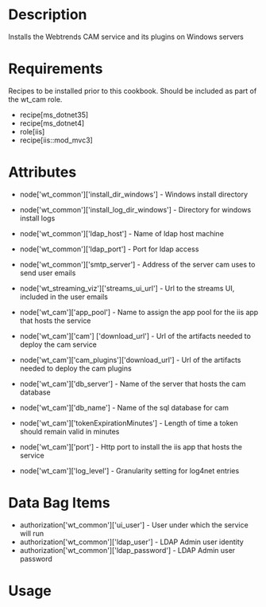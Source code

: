 Description
===========

Installs the Webtrends CAM service and its plugins on Windows servers
 

Requirements
============
Recipes to be installed prior to this cookbook. Should be included as part of the wt_cam role.
* recipe[ms_dotnet35]
* recipe[ms_dotnet4]
* role[iis]
* recipe[iis::mod_mvc3]

Attributes
==========
* node['wt_common']['install_dir_windows'] - Windows install directory
* node['wt_common']['install_log_dir_windows'] - Directory for windows install logs
* node['wt_common']['ldap_host'] - Name of ldap host machine
* node['wt_common']['ldap_port'] - Port for ldap access
* node['wt_common']['smtp_server'] - Address of the server cam uses to send user emails
* node['wt_streaming_viz']['streams_ui_url'] - Url to the streams UI, included in the user emails

* node['wt_cam']['app_pool'] - Name to assign the app pool for the iis app that hosts the service
* node['wt_cam']['cam'] ['download_url'] - Url of the artifacts needed to deploy the cam service
* node['wt_cam']['cam_plugins']['download_url'] - Url of the artifacts needed to deploy the cam plugins
* node['wt_cam']['db_server'] - Name of the server that hosts the cam database
* node['wt_cam']['db_name'] - Name of the sql database for cam
* node['wt_cam']['tokenExpirationMinutes'] - Length of time a token should remain valid in minutes
* node['wt_cam']['port'] - Http port to install the iis app that hosts the service
* node['wt_cam']['log_level'] - Granularity setting for log4net entries

Data Bag Items
===============
* authorization['wt_common']['ui_user'] - User under which the service will run
* authorization['wt_common']['ldap_user'] - LDAP Admin user identity
* authorization['wt_common']['ldap_password'] - LDAP Admin user password

Usage
=====
